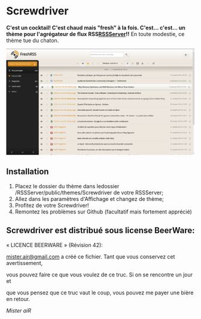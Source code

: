 Screwdriver 
=======

**C'est un cocktail! C'est chaud mais "fresh" à la fois. C'est... c'est... un thème pour l'agrégateur de flux RSS<a href="https://github.com/RSSServer/RSSServer/" target="blank">RSSServer</a>!!**
En toute modestie, ce thème tue du chaton.

![screenshot](https://github.com/misterair/Screwdriver/blob/master/screenshot.png)


Installation
-----------------
1. Placez le dossier du thème dans ledossier /RSSServer/public/themes/Screwdriver de votre RSSServer;
2. Allez dans les paramètres d'Affichage et changez de thème;
3. Profitez de votre Screwdriver!
4. Remontez les problèmes sur Github (facultatif mais fortement apprécié)



Screwdriver est distribué sous license BeerWare:
-----------------

« LICENCE BEERWARE » (Révision 42):

mister.air@gmail.com a créé ce fichier. Tant que vous conservez cet avertissement,

vous pouvez faire ce que vous voulez de ce truc. Si on se rencontre un jour et

que vous pensez que ce truc vaut le coup, vous pouvez me payer une bière en retour.

*Mister aiR*






